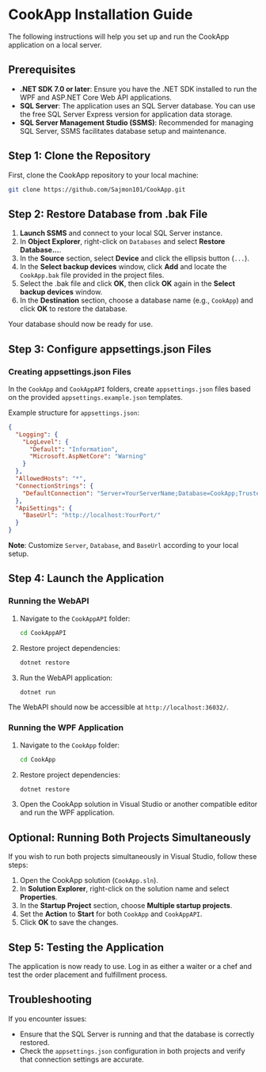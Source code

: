 # CookApp Installation Guide

The following instructions will help you set up and run the CookApp application on a local server.

## Prerequisites

- **.NET SDK 7.0 or later**: Ensure you have the .NET SDK installed to run the WPF and ASP.NET Core Web API applications.
- **SQL Server**: The application uses an SQL Server database. You can use the free SQL Server Express version for application data storage.
- **SQL Server Management Studio (SSMS)**: Recommended for managing SQL Server, SSMS facilitates database setup and maintenance.

## Step 1: Clone the Repository

First, clone the CookApp repository to your local machine:

```bash
git clone https://github.com/Sajmon101/CookApp.git
```

## Step 2: Restore Database from .bak File

1. **Launch SSMS** and connect to your local SQL Server instance.
2. In **Object Explorer**, right-click on `Databases` and select **Restore Database...**.
3. In the **Source** section, select **Device** and click the ellipsis button (`...`).
4. In the **Select backup devices** window, click **Add** and locate the `CookApp.bak` file provided in the project files.
5. Select the .bak file and click **OK**, then click **OK** again in the **Select backup devices** window.
6. In the **Destination** section, choose a database name (e.g., `CookApp`) and click **OK** to restore the database.

Your database should now be ready for use.

## Step 3: Configure appsettings.json Files

### Creating appsettings.json Files

In the `CookApp` and `CookAppAPI` folders, create `appsettings.json` files based on the provided `appsettings.example.json` templates.

Example structure for `appsettings.json`:

```json
{
  "Logging": {
    "LogLevel": {
      "Default": "Information",
      "Microsoft.AspNetCore": "Warning"
    }
  },
  "AllowedHosts": "*",
  "ConnectionStrings": {
    "DefaultConnection": "Server=YourServerName;Database=CookApp;Trusted_Connection=True;TrustServerCertificate=True;"
  },
  "ApiSettings": {
    "BaseUrl": "http://localhost:YourPort/"
  }
}
```

**Note**: Customize `Server`, `Database`, and `BaseUrl` according to your local setup.

## Step 4: Launch the Application

### Running the WebAPI

1. Navigate to the `CookAppAPI` folder:

    ```bash
    cd CookAppAPI
    ```

2. Restore project dependencies:

    ```bash
    dotnet restore
    ```

3. Run the WebAPI application:

    ```bash
    dotnet run
    ```

The WebAPI should now be accessible at `http://localhost:36032/`.

### Running the WPF Application

1. Navigate to the `CookApp` folder:

    ```bash
    cd CookApp
    ```

2. Restore project dependencies:

    ```bash
    dotnet restore
    ```

3. Open the CookApp solution in Visual Studio or another compatible editor and run the WPF application.

## Optional: Running Both Projects Simultaneously

If you wish to run both projects simultaneously in Visual Studio, follow these steps:

1. Open the CookApp solution (`CookApp.sln`).
2. In **Solution Explorer**, right-click on the solution name and select **Properties**.
3. In the **Startup Project** section, choose **Multiple startup projects**.
4. Set the **Action** to **Start** for both `CookApp` and `CookAppAPI`.
5. Click **OK** to save the changes.

## Step 5: Testing the Application

The application is now ready to use. Log in as either a waiter or a chef and test the order placement and fulfillment process.

## Troubleshooting

If you encounter issues:
- Ensure that the SQL Server is running and that the database is correctly restored.
- Check the `appsettings.json` configuration in both projects and verify that connection settings are accurate.

